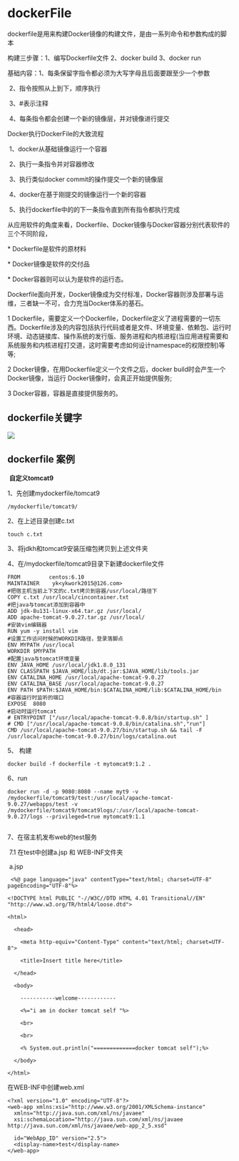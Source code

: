 # dockerFile

dockerfile是用来构建Docker镜像的构建文件，是由一系列命令和参数构成的脚本

构建三步骤：1、编写Dockerfile文件 2、docker build 3、docker run

基础内容：1、每条保留字指令都必须为大写字母且后面要跟至少一个参数

​					2、指令按照从上到下，顺序执行

​					3、#表示注释

​					4、每条指令都会创建一个新的镜像层，并对镜像进行提交

Docker执行DockerFile的大致流程

​	1、docker从基础镜像运行一个容器

​	2、执行一条指令并对容器修改

​	3、执行类似docker commit的操作提交一个新的镜像层

​	4、docker在基于刚提交的镜像运行一个新的容器

​	5、执行dockerfile中的的下一条指令直到所有指令都执行完成



从应用软件的角度来看，Dockerfile、Docker镜像与Docker容器分别代表软件的三个不同阶段，

\*  Dockerfile是软件的原材料

\*  Docker镜像是软件的交付品

\*  Docker容器则可以认为是软件的运行态。

Dockerfile面向开发，Docker镜像成为交付标准，Docker容器则涉及部署与运维，三者缺一不可，合力充当Docker体系的基石。

1 Dockerfile，需要定义一个Dockerfile，Dockerfile定义了进程需要的一切东西。Dockerfile涉及的内容包括执行代码或者是文件、环境变量、依赖包、运行时环境、动态链接库、操作系统的发行版、服务进程和内核进程(当应用进程需要和系统服务和内核进程打交道，这时需要考虑如何设计namespace的权限控制)等等;

2 Docker镜像，在用Dockerfile定义一个文件之后，docker build时会产生一个Docker镜像，当运行 Docker镜像时，会真正开始提供服务;

3 Docker容器，容器是直接提供服务的。

## dockerfile关键字

![](C:\Users\yangkun\Desktop\bupt_study\docker\笔记截图\dockerfile关键字.png)

## dockerfile 案例

​	**自定义tomcat9**

1、先创建mydockerfile/tomcat9

```
/mydockerfile/tomcat9/
```

2、在上述目录创建c.txt

```
touch c.txt
```

3、将jdkh和tomcat9安装压缩包拷贝到上述文件夹

4、在/mydockerfile/tomcat9目录下新建dockerfile文件

```
FROM         centos:6.10
MAINTAINER    yk<ykwork2015@126.com>
#把宿主机当前上下文的c.txt拷贝到容器/usr/local/路径下
COPY c.txt /usr/local/cincontainer.txt
#把java与tomcat添加到容器中
ADD jdk-8u131-linux-x64.tar.gz /usr/local/
ADD apache-tomcat-9.0.27.tar.gz /usr/local/
#安装vim编辑器
RUN yum -y install vim
#设置工作访问时候的WORKDIR路径，登录落脚点
ENV MYPATH /usr/local
WORKDIR $MYPATH
#配置java与tomcat环境变量
ENV JAVA_HOME /usr/local/jdk1.8.0_131
ENV CLASSPATH $JAVA_HOME/lib/dt.jar:$JAVA_HOME/lib/tools.jar
ENV CATALINA_HOME /usr/local/apache-tomcat-9.0.27
ENV CATALINA_BASE /usr/local/apache-tomcat-9.0.27
ENV PATH $PATH:$JAVA_HOME/bin:$CATALINA_HOME/lib:$CATALINA_HOME/bin
#容器运行时监听的端口
EXPOSE  8080
#启动时运行tomcat
# ENTRYPOINT ["/usr/local/apache-tomcat-9.0.8/bin/startup.sh" ]
# CMD ["/usr/local/apache-tomcat-9.0.8/bin/catalina.sh","run"]
CMD /usr/local/apache-tomcat-9.0.27/bin/startup.sh && tail -F /usr/local/apache-tomcat-9.0.27/bin/logs/catalina.out

```

5、 构建

```
docker build -f dockerfile -t mytomcat9:1.2 .
```



6、run

```
docker run -d -p 9080:8080 --name myt9 -v /mydockerfile/tomcat9/test:/usr/local/apache-tomcat-9.0.27/webapps/test -v /mydockerfile/tomcat9/tomcat9logs/:/usr/local/apache-tomcat-9.0.27/logs --privileged=true mytomcat9:1.1
 
```

7、在宿主机发布web的test服务

​	7.1 在test中创建a.jsp 和 WEB-INF文件夹

​	a.jsp

     <%@ page language="java" contentType="text/html; charset=UTF-8" pageEncoding="UTF-8"%>
    
    <!DOCTYPE html PUBLIC "-//W3C//DTD HTML 4.01 Transitional//EN" "http://www.w3.org/TR/html4/loose.dtd">
    
    <html>
    
      <head>
    
        <meta http-equiv="Content-Type" content="text/html; charset=UTF-8">
    
        <title>Insert title here</title>
    
      </head>
    
      <body>
    
        -----------welcome------------
    
        <%="i am in docker tomcat self "%>
    
        <br>
    
        <br>
    
        <% System.out.println("=============docker tomcat self");%>
    
      </body>
    
    </html>
    


在WEB-INF中创建web.xml

```
<?xml version="1.0" encoding="UTF-8"?>
<web-app xmlns:xsi="http://www.w3.org/2001/XMLSchema-instance"
  xmlns="http://java.sun.com/xml/ns/javaee"
  xsi:schemaLocation="http://java.sun.com/xml/ns/javaee http://java.sun.com/xml/ns/javaee/web-app_2_5.xsd"

  id="WebApp_ID" version="2.5">
  <display-name>test</display-name>
</web-app>
```

